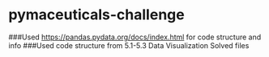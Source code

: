 # pymaceuticals-challenge
###Used https://pandas.pydata.org/docs/index.html for code structure and info
###Used code structure from 5.1-5.3 Data Visualization Solved files
